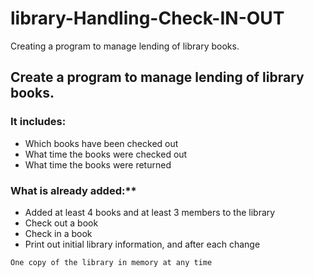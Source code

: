 # library-Handling-Check-IN-OUT
Creating a program to manage lending of library books.

 ## Create a program to manage lending of library books.
 
 ### It includes:
  * Which books have been checked out
  * What time the books were checked out
  * What time the books were returned
 
 ### What is already added:**
  * Added at least 4 books and at least 3 members to the library
  * Check out a book
  * Check in a book
  * Print out initial library information, and after each change

```
One copy of the library in memory at any time
```
